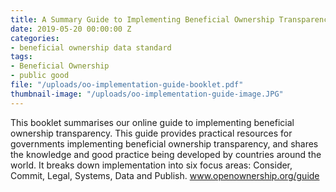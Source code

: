 ```yaml
---
title: A Summary Guide to Implementing Beneficial Ownership Transparency
date: 2019-05-20 00:00:00 Z
categories:
- beneficial ownership data standard
tags:
- Beneficial Ownership
- public good
file: "/uploads/oo-implementation-guide-booklet.pdf"
thumbnail-image: "/uploads/oo-implementation-guide-image.JPG"
---
```


This booklet summarises our online guide to implementing beneficial ownership transparency. This guide provides practical resources for governments implementing beneficial ownership transparency, and shares the knowledge and good practice being developed by countries around the world. It breaks down implementation into six focus areas: Consider, Commit, Legal, Systems, Data and Publish. www.openownership.org/guide